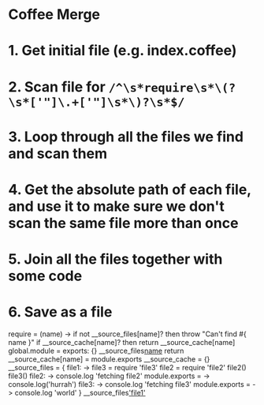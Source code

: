 # Coffee Merge

# 1. Get initial file (e.g. index.coffee)
# 2. Scan file for `/^\s*require\s*\(?\s*['"]\.+['"]\s*\)?\s*$/`
# 3. Loop through all the files we find and scan them
# 4. Get the absolute path of each file, and use it to make sure we don't scan the same file more than once
# 5. Join all the files together with some code
# 6. Save as a file

require = (name) ->
  if not __source_files[name]? then throw "Can't find #{ name }"
  if __source_cache[name]? then return __source_cache[name]
  global.module = exports: {}
  __source_files[name]()
  return __source_cache[name] = module.exports
__source_cache = {}
__source_files = {
  file1: ->
    file3 = require 'file3'
    file2 = require 'file2'
    file2()
    file3()
  file2: ->
    console.log 'fetching file2'
    module.exports = -> console.log('hurrah')
  file3: ->
    console.log 'fetching file3'
    module.exports = -> console.log 'world'
}
__source_files['file1']()
